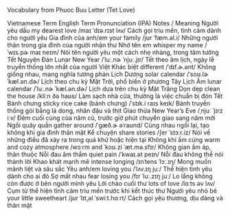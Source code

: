 Vocabulary from Phuoc Buu Letter (Tet Love)

Vietnamese Term	English Term	Pronunciation (IPA)	Notes / Meaning
Người yêu dấu	my dearest love	/maɪ ˈdɪə.rɪst lʌv/	Cách gọi trìu mến, tình cảm dành cho người yêu
Gia đình của anh/em	your family	/jʊr ˈfæm.əl.i/	Những người thân trong gia đình của người nhận thư
Nhớ tên em	whisper my name	/ˈwɪs.pɚ maɪ neɪm/	Nói tên người yêu một cách nhẹ nhàng, trong tâm tưởng
Tết Nguyên Đán	Lunar New Year	/ˈluː.nɚ ˈnjuː.jɪr/	Tết theo âm lịch, ngày lễ truyền thống lớn nhất của người Việt
Khác biệt	different	/ˈdɪf.ɚ.ənt/	Không giống nhau, mang nghĩa tương phản
Lịch Dương	solar calendar	/ˈsoʊ.lɚ ˈkæl.ən.dɚ/	Lịch theo chu kỳ Mặt Trời, phổ biến ở phương Tây
Lịch Âm	lunar calendar	/ˈluː.nɚ ˈkæl.ən.dɚ/	Lịch dựa trên chu kỳ Mặt Trăng
Dọn dẹp	clean the house	/kliːn ðə haʊs/	Làm sạch nhà cửa, thường là việc chuẩn bị đón Tết
Bánh chưng	sticky rice cake (bánh chưng)	/ˈstɪk.i raɪs keɪk/	Bánh truyền thống gói bằng lá dong, nhân đậu và thịt
Giao thừa	New Year’s Eve	/ˌnjuː ˈjɪrz iːv/	Đêm cuối cùng của năm cũ, trước giờ phút chuyển giao sang năm mới
Ngồi quây quần	gather around	/ˈɡæð.ɚ əˈraʊnd/	Cùng nhau ngồi lại, tạo không khí gia đình thân mật
Kể chuyện	share stories	/ʃer ˈstɔːr.iz/	Nói về những điều đã xảy ra trong quá khứ hoặc hiện tại
Không khí ấm cúng	warm and cozy atmosphere	/wɔːrm ənd ˈkoʊ.zi ˈæt.mə.sfɪr/	Không gian ấm áp, thân thuộc
Nỗi đau âm thầm	quiet pain	/ˈkwaɪ.ət peɪn/	Nỗi đau không thể nói thành lời
Khao khát mạnh mẽ	intense longing	/ɪnˈtens ˈlɔː.ɪŋ/	Mong muốn mãnh liệt và sâu sắc
Yêu anh/em	loving you	/ˈlʌv.ɪŋ juː/	Thể hiện tình yêu dành cho ai đó
Sợ mất nhau	fear losing you	/fɪr ˈluː.zɪŋ juː/	Lo lắng không còn được ở bên người mình yêu
Lời chào cuối thư	lots of love	/lɑːts əv lʌv/	Cụm từ thể hiện tình cảm trìu mến trước khi kết thúc thư
Người yêu nhỏ bé	your little sweetheart	/jʊr ˈlɪt̬.əl ˈswiːt.hɑːrt/	Cách gọi yêu thương, dịu dàng và thân mật


